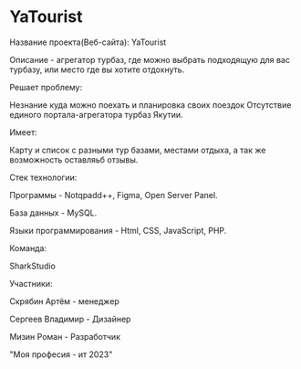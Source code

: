 # YaTourist


Название проекта(Веб-сайта):
YaTourist

Описание - агрегатор турбаз, где можно выбрать подходящую для вас турбазу, или место где вы хотите отдохнуть.

Решает проблему:

Незнание куда можно поехать и планировка своих поездок
Отсутствие единого портала-агрегатора турбаз Якутии.

Имеет:

Карту и список с разными тур базами, местами отдыха, а так же возможность оставляьб отзывы.

Стек технологии:

Программы - Notqpadd++, Figma, Open Server Panel.

База данных - MySQL.

Языки программирования - Html, CSS, JavaScript, PHP.

Команда:

SharkStudio

Участники:

Скрябин Артём - менеджер

Сергеев Владимир - Дизайнер

Мизин Роман - Разработчик



"Моя професия -  ит 2023"
